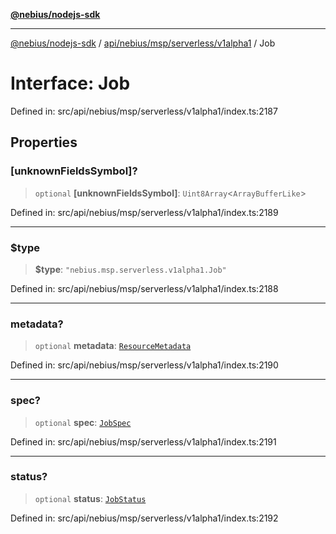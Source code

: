 [**@nebius/nodejs-sdk**](../../../../../../README.md)

***

[@nebius/nodejs-sdk](../../../../../../README.md) / [api/nebius/msp/serverless/v1alpha1](../README.md) / Job

# Interface: Job

Defined in: src/api/nebius/msp/serverless/v1alpha1/index.ts:2187

## Properties

### \[unknownFieldsSymbol\]?

> `optional` **\[unknownFieldsSymbol\]**: `Uint8Array`\<`ArrayBufferLike`\>

Defined in: src/api/nebius/msp/serverless/v1alpha1/index.ts:2189

***

### $type

> **$type**: `"nebius.msp.serverless.v1alpha1.Job"`

Defined in: src/api/nebius/msp/serverless/v1alpha1/index.ts:2188

***

### metadata?

> `optional` **metadata**: [`ResourceMetadata`](../../../../common/v1/interfaces/ResourceMetadata.md)

Defined in: src/api/nebius/msp/serverless/v1alpha1/index.ts:2190

***

### spec?

> `optional` **spec**: [`JobSpec`](JobSpec.md)

Defined in: src/api/nebius/msp/serverless/v1alpha1/index.ts:2191

***

### status?

> `optional` **status**: [`JobStatus`](JobStatus.md)

Defined in: src/api/nebius/msp/serverless/v1alpha1/index.ts:2192
